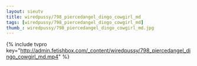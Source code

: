 ```yaml
--- 
layout: sieutv
title: wiredpussy/798_piercedangel_dingo_cowgirl_md
tags: [wiredpussy/798_piercedangel_dingo_cowgirl_md]
thumb_: wiredpussy/798_piercedangel_dingo_cowgirl_md.jpg
---
```

{% include tvpro key="http://admin.fetishbox.com/_content/wiredpussy/798_piercedangel_dingo_cowgirl_md.mp4" %} 
